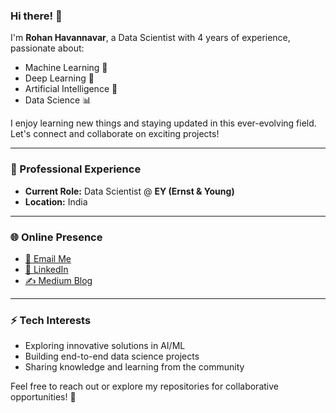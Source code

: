 ### Hi there! 👋

I'm **Rohan Havannavar**, a Data Scientist with 4 years of experience, passionate about:

- Machine Learning 🤖
- Deep Learning 🧠
- Artificial Intelligence 🌟
- Data Science 📊

I enjoy learning new things and staying updated in this ever-evolving field. Let's connect and collaborate on exciting projects!

---

### 💼 Professional Experience

- **Current Role:** Data Scientist @ **EY (Ernst & Young)**
- **Location:** India

---

### 🌐 Online Presence

- [📧 Email Me](mailto:rohanhavannavar@gmail.com)
- [🔗 LinkedIn](https://www.linkedin.com/in/rohan-havannavar)
- [✍️ Medium Blog](https://medium.com/@rohanhavannavar/2c9303024da3)

---

### ⚡ Tech Interests

- Exploring innovative solutions in AI/ML
- Building end-to-end data science projects
- Sharing knowledge and learning from the community

Feel free to reach out or explore my repositories for collaborative opportunities! 🚀
